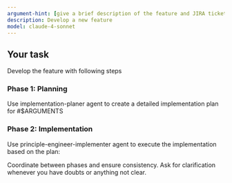 ```yaml
---
argument-hint: [give a brief description of the feature and JIRA ticket]
description: Develop a new feature
model: claude-4-sonnet
---
```

## Your task

Develop the feature with following steps

### Phase 1: Planning
Use implementation-planer agent to create a detailed implementation plan for #$ARGUMENTS

### Phase 2: Implementation
Use principle-engineer-implementer agent to execute the implementation based on the plan:

Coordinate between phases and ensure consistency. Ask for clarification whenever you have doubts or anything not clear.